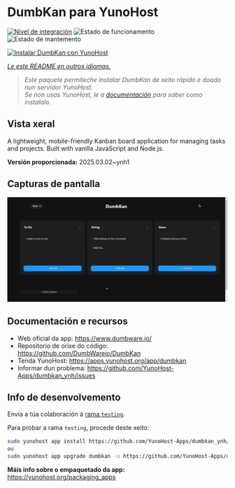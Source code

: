 <!--
NOTA: Este README foi creado automáticamente por <https://github.com/YunoHost/apps/tree/master/tools/readme_generator>
NON debe editarse manualmente.
-->

# DumbKan para YunoHost

[![Nivel de integración](https://apps.yunohost.org/badge/integration/dumbkan)](https://ci-apps.yunohost.org/ci/apps/dumbkan/)
![Estado de funcionamento](https://apps.yunohost.org/badge/state/dumbkan)
![Estado de mantemento](https://apps.yunohost.org/badge/maintained/dumbkan)

[![Instalar DumbKan con YunoHost](https://install-app.yunohost.org/install-with-yunohost.svg)](https://install-app.yunohost.org/?app=dumbkan)

*[Le este README en outros idiomas.](./ALL_README.md)*

> *Este paquete permíteche instalar DumbKan de xeito rápido e doado nun servidor YunoHost.*  
> *Se non usas YunoHost, le a [documentación](https://yunohost.org/install) para saber como instalalo.*

## Vista xeral

A lightweight, mobile-friendly Kanban board application for managing tasks and projects. Built with vanilla JavaScript and Node.js.


**Versión proporcionada:** 2025.03.02~ynh1

## Capturas de pantalla

![Captura de pantalla de DumbKan](./doc/screenshots/screenshot.png)

## Documentación e recursos

- Web oficial da app: <https://www.dumbware.io/>
- Repositorio de orixe do código: <https://github.com/DumbWareio/DumbKan>
- Tenda YunoHost: <https://apps.yunohost.org/app/dumbkan>
- Informar dun problema: <https://github.com/YunoHost-Apps/dumbkan_ynh/issues>

## Info de desenvolvemento

Envía a túa colaboración á [rama `testing`](https://github.com/YunoHost-Apps/dumbkan_ynh/tree/testing).

Para probar a rama `testing`, procede deste xeito:

```bash
sudo yunohost app install https://github.com/YunoHost-Apps/dumbkan_ynh/tree/testing --debug
ou
sudo yunohost app upgrade dumbkan -u https://github.com/YunoHost-Apps/dumbkan_ynh/tree/testing --debug
```

**Máis info sobre o empaquetado da app:** <https://yunohost.org/packaging_apps>

